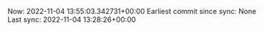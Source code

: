 Now: 2022-11-04 13:55:03.342731+00:00 Earliest commit since sync: None Last sync: 2022-11-04 13:28:26+00:00

